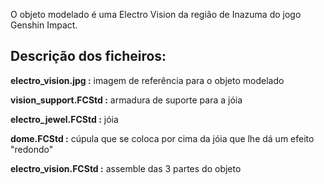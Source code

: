 O objeto modelado é uma Electro Vision da região de Inazuma do jogo Genshin Impact.

## Descrição dos ficheiros:

**electro_vision.jpg :** imagem de referência para o objeto modelado

**vision_support.FCStd :** armadura de suporte para a jóia

**electro_jewel.FCStd :** jóia 

**dome.FCStd :** cúpula que se coloca por cima da jóia que lhe dá um efeito "redondo"

**electro_vision.FCStd :** assemble das 3 partes do objeto

